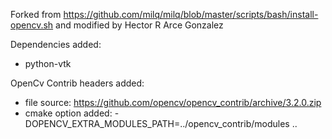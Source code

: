 Forked from https://github.com/milq/milq/blob/master/scripts/bash/install-opencv.sh
 and modified by Hector R Arce Gonzalez
 

Dependencies added:
* python-vtk


OpenCv Contrib headers added:
* file source: https://github.com/opencv/opencv_contrib/archive/3.2.0.zip
* cmake option added: -DOPENCV_EXTRA_MODULES_PATH=../opencv_contrib/modules ..
